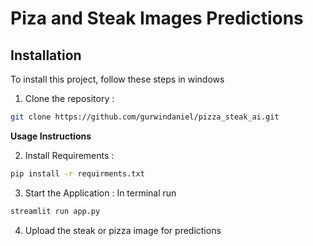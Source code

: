 # Piza and Steak Images Predictions
## Installation
To install this project, follow these steps in windows

1. Clone the repository :
```bash
git clone https://github.com/gurwindaniel/pizza_steak_ai.git
```
**Usage Instructions**

2. Install Requirements :
```bash
pip install -r requirments.txt
```
3. Start the Application : In terminal run
```bash
streamlit run app.py
```
4. Upload the steak or pizza image for predictions

